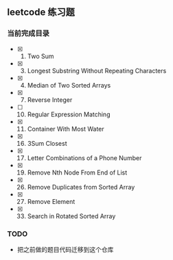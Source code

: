 ## leetcode 练习题

### 当前完成目录

- [x] 1. Two Sum
- [x] 3. Longest Substring Without Repeating Characters
- [x] 4. Median of Two Sorted Arrays
- [x] 7. Reverse Integer
- [ ] 10. Regular Expression Matching
- [x] 11. Container With Most Water
- [x] 16. 3Sum Closest
- [x] 17. Letter Combinations of a Phone Number
- [x] 19. Remove Nth Node From End of List
- [x] 26. Remove Duplicates from Sorted Array
- [x] 27. Remove Element
- [x] 33. Search in Rotated Sorted Array

### TODO
- 把之前做的题目代码迁移到这个仓库

